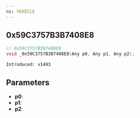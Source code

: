 ```yaml
---
ns: VEHICLE
---
```

## 0x59C3757B3B7408E8

```c
// 0x59C3757B3B7408E8
void _0x59C3757B3B7408E8(Any p0, Any p1, Any p2);
```

```
Introduced: v1493
```

## Parameters
* **p0**:
* **p1**:
* **p2**:

